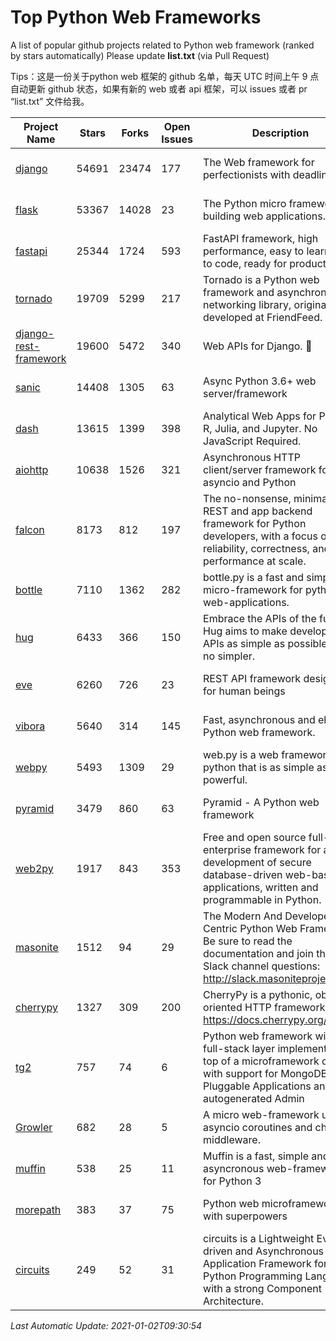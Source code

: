 # Top Python Web Frameworks
A list of popular github projects related to Python web framework (ranked by stars automatically)
Please update **list.txt** (via Pull Request)

Tips：这是一份关于python web 框架的 github 名单，每天 UTC 时间上午 9 点自动更新 github 状态，如果有新的 web 或者 api 框架，可以 issues 或者 pr “list.txt” 文件给我。

| Project Name | Stars | Forks | Open Issues | Description | Last Commit |
| ------------ | ----- | ----- | ----------- | ----------- | ----------- |
| [django](https://github.com/django/django) | 54691 | 23474 | 177 | The Web framework for perfectionists with deadlines. | 2020-12-31 12:18:57 |
| [flask](https://github.com/pallets/flask) | 53367 | 14028 | 23 | The Python micro framework for building web applications. | 2021-01-01 09:54:18 |
| [fastapi](https://github.com/tiangolo/fastapi) | 25344 | 1724 | 593 | FastAPI framework, high performance, easy to learn, fast to code, ready for production | 2021-01-01 20:15:01 |
| [tornado](https://github.com/tornadoweb/tornado) | 19709 | 5299 | 217 | Tornado is a Python web framework and asynchronous networking library, originally developed at FriendFeed. | 2020-11-03 02:28:30 |
| [django-rest-framework](https://github.com/encode/django-rest-framework) | 19600 | 5472 | 340 | Web APIs for Django. 🎸 | 2020-12-30 08:11:38 |
| [sanic](https://github.com/huge-success/sanic) | 14408 | 1305 | 63 | Async Python 3.6+ web server/framework | Build fast. Run fast. | 2020-12-28 21:51:23 |
| [dash](https://github.com/plotly/dash) | 13615 | 1399 | 398 | Analytical Web Apps for Python, R, Julia, and Jupyter. No JavaScript Required. | 2020-12-18 15:14:48 |
| [aiohttp](https://github.com/aio-libs/aiohttp) | 10638 | 1526 | 321 | Asynchronous HTTP client/server framework for asyncio and Python | 2020-12-25 16:36:14 |
| [falcon](https://github.com/falconry/falcon) | 8173 | 812 | 197 | The no-nonsense, minimalist REST and app backend framework for Python developers, with a focus on reliability, correctness, and performance at scale. | 2020-12-29 09:01:26 |
| [bottle](https://github.com/bottlepy/bottle) | 7110 | 1362 | 282 | bottle.py is a fast and simple micro-framework for python web-applications. | 2021-01-01 15:17:44 |
| [hug](https://github.com/hugapi/hug) | 6433 | 366 | 150 | Embrace the APIs of the future. Hug aims to make developing APIs as simple as possible, but no simpler. | 2020-08-10 05:07:26 |
| [eve](https://github.com/pyeve/eve) | 6260 | 726 | 23 | REST API framework designed for human beings | 2020-12-05 10:24:15 |
| [vibora](https://github.com/vibora-io/vibora) | 5640 | 314 | 145 | Fast, asynchronous and elegant Python web framework. | 2019-02-11 10:54:12 |
| [webpy](https://github.com/webpy/webpy) | 5493 | 1309 | 29 | web.py is a web framework for python that is as simple as it is powerful.  | 2020-12-22 22:09:10 |
| [pyramid](https://github.com/Pylons/pyramid) | 3479 | 860 | 63 | Pyramid - A Python web framework | 2020-12-24 03:40:54 |
| [web2py](https://github.com/web2py/web2py) | 1917 | 843 | 353 | Free and open source full-stack enterprise framework for agile development of secure database-driven web-based applications, written and programmable in Python. | 2020-11-28 02:23:25 |
| [masonite](https://github.com/MasoniteFramework/masonite) | 1512 | 94 | 29 | The Modern And Developer Centric Python Web Framework. Be sure to read the documentation and join the Slack channel questions: http://slack.masoniteproject.com | 2020-11-26 03:07:21 |
| [cherrypy](https://github.com/cherrypy/cherrypy) | 1327 | 309 | 200 | CherryPy is a pythonic, object-oriented HTTP framework.      https://docs.cherrypy.org/ | 2020-12-11 21:11:18 |
| [tg2](https://github.com/TurboGears/tg2) | 757 | 74 | 6 | Python web framework with full-stack layer implemented on top of a microframework core with support for MongoDB, Pluggable Applications and autogenerated Admin | 2020-10-08 07:18:07 |
| [Growler](https://github.com/pyGrowler/Growler) | 682 | 28 | 5 | A micro web-framework using asyncio coroutines and chained middleware. | 2020-03-08 07:51:41 |
| [muffin](https://github.com/klen/muffin) | 538 | 25 | 11 | Muffin is a fast, simple and asyncronous web-framework for Python 3 | 2019-11-12 17:45:05 |
| [morepath](https://github.com/morepath/morepath) | 383 | 37 | 75 | Python web microframework with superpowers | 2020-11-22 12:30:54 |
| [circuits](https://github.com/circuits/circuits) | 249 | 52 | 31 | circuits is a Lightweight Event driven and Asynchronous Application Framework for the Python Programming Language with a strong Component Architecture. | 2020-12-16 08:37:47 |

*Last Automatic Update: 2021-01-02T09:30:54*